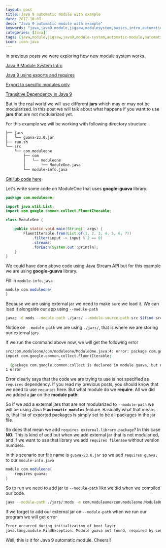 ```yaml
---
layout: post
title: Java 9 automatic module with example
date: 2017-10-09
desc: "Java 9 automatic module with example"
keywords: "java,java9,module,jigsaw,modulesystem,basics,intro,automatic-module,automatic"
categories: [Java]
tags: [java,module,jigsaw,java9,module-system,automatic-module,automatic]
icon: icon-java
---
```


In previous posts we were exploring how new module system works. 

[Java 9 Module System Intro](http://atuladhar-aman.github.io/java/2017/10/03/java-9-module-intro.html)

[Java 9 using exports and requires](http://atuladhar-aman.github.io/java/2017/10/04/java-9-exports-and-requires.html)

[Export to specific modules only](http://atuladhar-aman.github.io/java/2017/10/05/java-export-module-to-specific-module-only.html)

[Transitive Dependency in Java 9](http://atuladhar-aman.github.io/java/2017/10/05/java-using-transitive-dependency.html)

But in the real world we will use different **jars** which may or may not be modularized. In this post we will talk about what happens if you want to use **jars** that are not modularized yet.

For this example we will be working with following directory structure
```bash
├── jars
│   └── guava-23.0.jar
├── run.sh
└── src
    └── com.moduleone
        ├── com
        │   └── moduleone
        │       └── ModuleOne.java
        └── module-info.java

```
[GitHub code here](https://github.com/atuladhar-aman/java9-basics/tree/master/05-java-9-automatic-modules-example)

Let's write some code on ModuleOne that uses **google-guava** library.

```java
package com.moduleone;

import java.util.List;
import com.google.common.collect.FluentIterable;

class ModuleOne {

    public static void main(String[] args) {
        FluentIterable.from(List.of(1, 2, 3, 4, 5, 6, 7))
            .filter(input -> input % 2 == 0)
            .stream()
            .forEach(System.out::println);
    }
}
```
We could have done above code using Java Stream API but for this example we are using **google-guava** library.

Fill in `module-info.java`
```java
module com.moduleone{
}
```

Because we are using external jar we need to make sure we load it. We can load it alongside our app using `--module-path`
```bash
javac -d mods --module-path ./jars/ --module-source-path src $(find src -name "*.java")
```
Notice on `--module-path` we are using `./jars/`, that is where we are storing our external jars.

If we run the command above now, we will get the following error
```bash
src/com.moduleone/com/moduleone/ModuleOne.java:4: error: package com.google.common.collect is not visible
import com.google.common.collect.FluentIterable;
                        ^
  (package com.google.common.collect is declared in module guava, but module com.moduleone does not read it)
1 error
```

Error clearly says that the code we are trying to use is not specified as `requires` dependency. If you read my previous posts, you should know that we need to use `requries` here. But what module do we **require**. All we did we added a **jar** on the **module path**.

So if we add a external jars that are not modularized to `--module-path` we will be using Java 9 **`automatic modules`** feature. Basically what that means is, that list of exported packages is simply set to be all packages in the jar file.

So does that mean we add `requires external.library.package`? In this case **NO**. This is kind of odd but when we add external jar that is not modularied, and if we want to use that library we add `requires filename` without version numbers.

In this scenario our file name is `guava-23.0.jar` so we add `requires guava;` to our `module-info.java`

```java
module com.moduleone{
    requires guava;
}
```

So to run we need to add jar to `--module-path` like we did when we compiled our code.
```bash
java --module-path ./jars/:mods -m com.moduleone/com.moduleone.ModuleOne
```

If we forget to add our external jar on `--module-path` when we run our program we will get error

```bash
Error occurred during initialization of boot layer
java.lang.module.FindException: Module guava not found, required by com.moduleone
```

Well, this is it for Java 9 automatic module. Cheers!!




